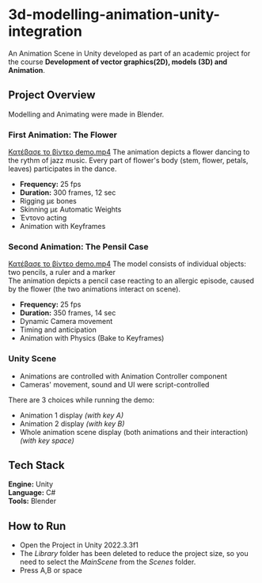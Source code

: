 # 3d-modelling-animation-unity-integration
An Animation Scene in Unity developed as part of an academic project for the course **Development of vector graphics(2D), models (3D) and Animation**.

## Project Overview
Modelling and Animating were made in Blender.  

### First Animation: The Flower
[Κατέβασε το βίντεο demo.mp4](animation-vid/animation1.mp4)
The animation depicts a flower dancing to the rythm of jazz music. Every part of flower's body (stem, flower, petals, leaves) participates in the dance.
- **Frequency:** 25 fps
- **Duration:** 300 frames, 12 sec 
- Rigging με bones
- Skinning με Automatic Weights
- Έντονο acting
- Animation with Keyframes

### Second Animation: The Pensil Case
[Κατέβασε το βίντεο demo.mp4](animation-vid/animation2.mp4)
The model consists of individual objects: two pencils, a ruler and a marker  
The animation depicts a pencil case reacting to an allergic episode, caused by the flower (the two animations interact on scene).
- **Frequency:** 25 fps
- **Duration:** 350 frames, 14 sec 
- Dynamic Camera movement
- Timing and anticipation
- Animation with Physics (Bake to Keyframes)

### Unity Scene
- Animations are controlled with Animation Controller component
- Cameras' movement, sound and UI were script-controlled  
  
There are 3 choices while running the demo:
- Animation 1 display *(with key A)*
- Animation 2 display *(with key B)*
- Whole animation scene display (both animations and their interaction) *(with key space)*

## Tech Stack
**Engine:** Unity  
**Language:** C#  
**Tools:** Blender

## How to Run
- Open the Project in Unity 2022.3.3f1
- The *Library* folder has been deleted to reduce the project size, so you need to select the *MainScene* from the *Scenes* folder.
- Press A,B or space
